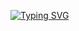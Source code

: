 [![Typing SVG](https://readme-typing-svg.herokuapp.com?font=Montserat&size=24&pause=1000&center=true&vCenter=true&width=600&lines=Welcome+To+Kelompok+6+Praktikum+Mobile+2025)](https://git.io/typing-svg)
